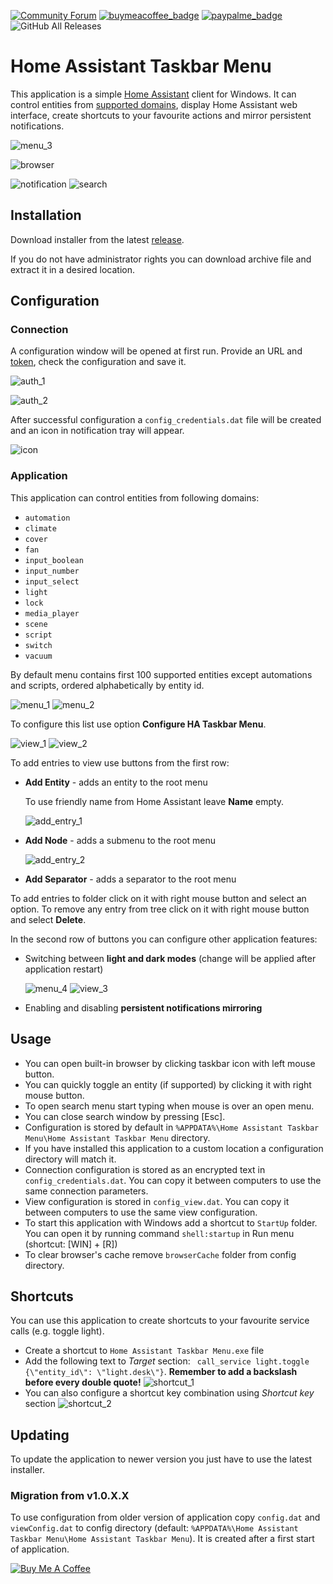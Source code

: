 [![Community Forum](https://img.shields.io/badge/Community-Forum-41BDF5.svg?style=popout)](https://community.home-assistant.io/t/home-assistant-windows-app-home-assistant-taskbar-menu/207972)
[![buymeacoffee_badge](https://img.shields.io/badge/Donate-Buy%20Me%20a%20Coffee-ff813f?style=flat)](https://www.buymeacoffee.com/PiotrMachowski)
[![paypalme_badge](https://img.shields.io/badge/Donate-PayPal-0070ba?style=flat)](https://paypal.me/PiMachowski)
![GitHub All Releases](https://img.shields.io/github/downloads/Piotrmachowski/Home-Assistant-Taskbar-Menu/total)

# Home Assistant Taskbar Menu

This application is a simple [Home Assistant](https://www.home-assistant.io/) client for Windows.
It can control entities from [supported domains](#application), display Home Assistant web interface, create shortcuts to your favourite actions and mirror persistent notifications.

![menu_3](https://github.com/PiotrMachowski/Home-Assistant-Taskbar-Menu/raw/master/Images/menu_3.png)

![browser](https://github.com/PiotrMachowski/Home-Assistant-Taskbar-Menu/raw/master/Images/browser.png)

![notification](https://github.com/PiotrMachowski/Home-Assistant-Taskbar-Menu/raw/master/Images/notification.png)
![search](https://github.com/PiotrMachowski/Home-Assistant-Taskbar-Menu/raw/master/Images/search.png)

## Installation

Download installer from the latest [release](https://github.com/PiotrMachowski/Home-Assistant-Taskbar-Menu/releases/latest).

If you do not have administrator rights you can download archive file and extract it in a desired location.

## Configuration

### Connection

A configuration window will be opened at first run. Provide an URL and [token](https://www.home-assistant.io/docs/authentication/#your-account-profile), check the configuration and save it.

![auth_1](https://github.com/PiotrMachowski/Home-Assistant-Taskbar-Menu/raw/master/Images/auth_1.png)

![auth_2](https://github.com/PiotrMachowski/Home-Assistant-Taskbar-Menu/raw/master/Images/auth_2.png)

After successful configuration a `config_credentials.dat` file will be created and an icon in notification tray will appear.

![icon](https://github.com/PiotrMachowski/Home-Assistant-Taskbar-Menu/raw/master/Images/icon.png)


### Application

This application can control entities from following domains:
* `automation`
* `climate`
* `cover`
* `fan`
* `input_boolean`
* `input_number`
* `input_select`
* `light`
* `lock`
* `media_player`
* `scene`
* `script`
* `switch`
* `vacuum`

By default menu contains first 100 supported entities except automations and scripts, ordered alphabetically by entity id.

![menu_1](https://github.com/PiotrMachowski/Home-Assistant-Taskbar-Menu/raw/master/Images/menu_1.png)
![menu_2](https://github.com/PiotrMachowski/Home-Assistant-Taskbar-Menu/raw/master/Images/menu_2.png)

To configure this list use option **Configure HA Taskbar Menu**.

![view_1](https://github.com/PiotrMachowski/Home-Assistant-Taskbar-Menu/raw/master/Images/view_1.png)
![view_2](https://github.com/PiotrMachowski/Home-Assistant-Taskbar-Menu/raw/master/Images/view_2.png)

To add entries to view use buttons from the first row:
* **Add Entity** - adds an entity to the root menu
  
  To use friendly name from Home Assistant leave **Name** empty.
  
  ![add_entry_1](https://github.com/PiotrMachowski/Home-Assistant-Taskbar-Menu/raw/master/Images/add_entry_1.png)
  
* **Add Node** - adds a submenu to the root menu

  ![add_entry_2](https://github.com/PiotrMachowski/Home-Assistant-Taskbar-Menu/raw/master/Images/add_entry_2.png)

* **Add Separator** - adds a separator to the root menu

To add entries to folder click on it with right mouse button and select an option.
To remove any entry from tree click on it with right mouse button and select **Delete**.

In the second row of buttons you can configure other application features:
* Switching between **light and dark modes** (change will be applied after application restart)  

  ![menu_4](https://github.com/PiotrMachowski/Home-Assistant-Taskbar-Menu/raw/master/Images/menu_4.png)
  ![view_3](https://github.com/PiotrMachowski/Home-Assistant-Taskbar-Menu/raw/master/Images/view_3.png)

* Enabling and disabling **persistent notifications mirroring**

## Usage

* You can open built-in browser by clicking taskbar icon with left mouse button.
* You can quickly toggle an entity (if supported) by clicking it with right mouse button.
* To open search menu start typing when mouse is over an open menu.
* You can close search window by pressing [Esc].
* Configuration is stored by default in `%APPDATA%\Home Assistant Taskbar Menu\Home Assistant Taskbar Menu` directory.
* If you have installed this application to a custom location a configuration directory will match it.
* Connection configuration is stored as an encrypted text in `config_credentials.dat`. 
You can copy it between computers to use the same connection parameters.
* View configuration is stored in `config_view.dat`.
You can copy it between computers to use the same view configuration.
* To start this application with Windows add a shortcut to `StartUp` folder. You can open it by running command `shell:startup` in Run menu (shortcut: [WIN] + [R])
* To clear browser's cache remove `browserCache` folder from config directory.


## Shortcuts

You can use this application to create shortcuts to your favourite service calls (e.g. toggle light).
* Create a shortcut to `Home Assistant Taskbar Menu.exe` file
* Add the following text to *Target* section: ` call_service light.toggle {\"entity_id\": \"light.desk\"}`. **Remember to add a backslash before every double quote!**
  ![shortcut_1](https://github.com/PiotrMachowski/Home-Assistant-Taskbar-Menu/raw/master/Images/shortcut_1.png)
* You can also configure a shortcut key combination using *Shortcut key* section
  ![shortcut_2](https://github.com/PiotrMachowski/Home-Assistant-Taskbar-Menu/raw/master/Images/shortcut_2.png)

## Updating

To update the application to newer version you just have to use the latest installer.

### Migration from v1.0.X.X

To use configuration from older version of application copy `config.dat` and `viewConfig.dat` to config directory (default: `%APPDATA%\Home Assistant Taskbar Menu\Home Assistant Taskbar Menu`). It is created after a first start of application.


<a href="https://www.buymeacoffee.com/PiotrMachowski" target="_blank"><img src="https://bmc-cdn.nyc3.digitaloceanspaces.com/BMC-button-images/custom_images/orange_img.png" alt="Buy Me A Coffee" style="height: auto !important;width: auto !important;" ></a>
